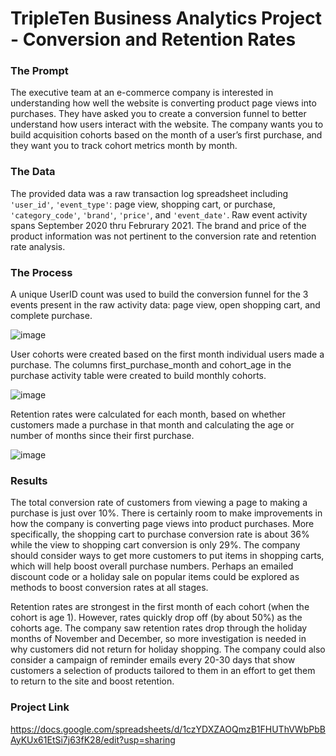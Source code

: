 # TripleTen Business Analytics Project - Conversion and Retention Rates

### The Prompt
The executive team at an e-commerce company is interested in understanding how well the website is converting product page views into purchases. They have asked you to create a conversion funnel to better understand how users interact with the website. The company wants you to build acquisition cohorts based on the month of a user’s first purchase, and they want you to track cohort metrics month by month.

### The Data
The provided data was a raw transaction log spreadsheet including `'user_id'`, `'event_type'`: page view, shopping cart, or purchase, `'category_code'`, `'brand'`, `'price'`, and `'event_date'`.	Raw event activity spans September 2020 thru Februrary 2021. The brand and price of the product information was not pertinent to the conversion rate
and retention rate analysis.

### The Process
A unique UserID count was used to build the conversion funnel for the 3 events present in the raw activity data: page view, open shopping cart, and complete purchase. 

![image](https://github.com/user-attachments/assets/b74ae199-d7c1-4a2f-b6b6-34e5814908d0)

User cohorts were created based on the first month individual users made a purchase. The columns first_purchase_month and cohort_age in the purchase activity table 
were created to build monthly cohorts.

![image](https://github.com/user-attachments/assets/f7aece04-d035-4361-8535-17194931b777)

Retention rates were calculated for each month, based on whether customers made a purchase in that month and calculating the age or number of months since their first purchase. 

![image](https://github.com/user-attachments/assets/b1486769-b087-408f-a2bd-56e13495f730)

### Results
The total conversion rate of customers from viewing a page to making a purchase is just over 10%. There is certainly room to make improvements in how the company is converting page views into product purchases. More specifically, the shopping cart to purchase conversion rate is about 36% while the view to shopping cart conversion is only 29%. The company should consider ways to get more customers to put items in shopping carts, which will help boost overall purchase numbers. Perhaps an emailed discount code or a holiday sale on popular items could be explored as methods to boost conversion rates at all stages. 

Retention rates are strongest in the first month of each cohort (when the cohort is age 1). However, rates quickly drop off (by about 50%) as the cohorts age. The company saw retention rates drop through the holiday months of November and December, so more investigation is needed in why customers did not return for holiday shopping. The company could also consider a campaign of reminder emails every 20-30 days that show customers a selection of products tailored to them in an effort to get them to return to the site and boost retention.

### Project Link
https://docs.google.com/spreadsheets/d/1czYDXZAOQmzB1FHUThVWbPbBAyKUx61EtSi7j63fK28/edit?usp=sharing
